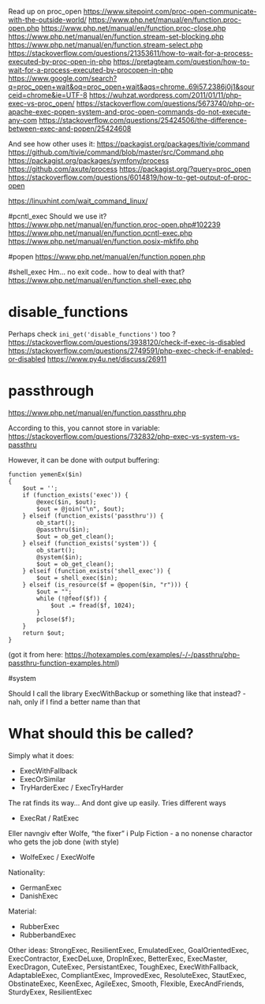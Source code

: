 
Read up on proc_open
https://www.sitepoint.com/proc-open-communicate-with-the-outside-world/
https://www.php.net/manual/en/function.proc-open.php
https://www.php.net/manual/en/function.proc-close.php
https://www.php.net/manual/en/function.stream-set-blocking.php
https://www.php.net/manual/en/function.stream-select.php
https://stackoverflow.com/questions/21353611/how-to-wait-for-a-process-executed-by-proc-open-in-php
https://pretagteam.com/question/how-to-wait-for-a-process-executed-by-procopen-in-php
https://www.google.com/search?q=proc_open+wait&oq=proc_open+wait&aqs=chrome..69i57.2386j0j1&sourceid=chrome&ie=UTF-8
https://wuhzat.wordpress.com/2011/01/11/php-exec-vs-proc_open/
https://stackoverflow.com/questions/5673740/php-or-apache-exec-popen-system-and-proc-open-commands-do-not-execute-any-com
https://stackoverflow.com/questions/25424506/the-difference-between-exec-and-popen/25424608

And see how other uses it:
https://packagist.org/packages/tivie/command
https://github.com/tivie/command/blob/master/src/Command.php
https://packagist.org/packages/symfony/process
https://github.com/axute/process
https://packagist.org/?query=proc_open
https://stackoverflow.com/questions/6014819/how-to-get-output-of-proc-open


https://linuxhint.com/wait_command_linux/


#pcntl_exec
Should we use it?
https://www.php.net/manual/en/function.proc-open.php#102239
https://www.php.net/manual/en/function.pcntl-exec.php
https://www.php.net/manual/en/function.posix-mkfifo.php


#popen
https://www.php.net/manual/en/function.popen.php


#shell_exec
Hm... no exit code.. how to deal with that?
https://www.php.net/manual/en/function.shell-exec.php


# disable_functions
Perhaps check `ini_get('disable_functions')` too ?
https://stackoverflow.com/questions/3938120/check-if-exec-is-disabled
https://stackoverflow.com/questions/2749591/php-exec-check-if-enabled-or-disabled
https://www.py4u.net/discuss/26911

# passthrough
https://www.php.net/manual/en/function.passthru.php

According to this, you cannot store in variable:
https://stackoverflow.com/questions/732832/php-exec-vs-system-vs-passthru

However, it can be done with output buffering:
```
function yemenEx($in)
{
    $out = '';
    if (function_exists('exec')) {
        @exec($in, $out);
        $out = @join("\n", $out);
    } elseif (function_exists('passthru')) {
        ob_start();
        @passthru($in);
        $out = ob_get_clean();
    } elseif (function_exists('system')) {
        ob_start();
        @system($in);
        $out = ob_get_clean();
    } elseif (function_exists('shell_exec')) {
        $out = shell_exec($in);
    } elseif (is_resource($f = @popen($in, "r"))) {
        $out = "";
        while (!@feof($f)) {
            $out .= fread($f, 1024);
        }
        pclose($f);
    }
    return $out;
}
```
(got it from here: https://hotexamples.com/examples/-/-/passthru/php-passthru-function-examples.html)




#system


Should I call the library ExecWithBackup or something like that instead? - nah, only if I find a better name than that


# What should this be called?
Simply what it does:
- ExecWithFallback
- ExecOrSimilar
- TryHarderExec / ExecTryHarder

The rat finds its way… And dont give up easily. Tries different ways
- ExecRat / RatExec

Eller navngiv efter Wolfe, “the fixer” i Pulp Fiction - a no nonense charactor who gets the job done (with style)
- WolfeExec / ExecWolfe

Nationality:
- GermanExec
- DanishExec

Material:
- RubberExec
- RubberbandExec

Other ideas:
StrongExec, ResilientExec, EmulatedExec, GoalOrientedExec, ExecContractor, ExecDeLuxe, DropInExec, BetterExec, ExecMaster, ExecDragon, CuteExec, PersistantExec, ToughExec, ExecWithFallback, AdaptableExec, CompliantExec, ImprovedExec, ResoluteExec, StautExec, ObstinateExec, KeenExec, AgileExec, Smooth, Flexible, ExecAndFriends, SturdyExex, ResilientExec
